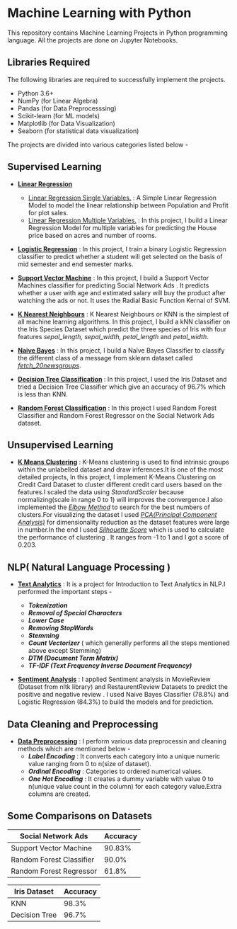 # Machine Learning with Python 
This repository contains Machine Learning Projects in Python programming language. 
All the projects are done on Jupyter Notebooks.

## Libraries Required 
The following libraries are required to successfully implement the projects.
  - Python 3.6+
  - NumPy (for Linear Algebra)
  - Pandas (for Data Preprocesssing)
  - Scikit-learn (for ML models)
  - Matplotlib (for Data Visualization)
  - Seaborn (for statistical data visualization)

The projects are divided into various categories listed below -

## Supervised Learning 
  - [**Linear Regression**]()
     - [Linear Regression Single Variables.](https://github.com/suubh/Machine-Learning-in-Python/blob/master/Linear%20Regression/LinearRegressionSingle%20Variables.ipynb) : A Simple Linear Regression Model to model the linear relationship between Population and Profit for plot sales.
     - [Linear Regression Multiple Variables.](https://github.com/suubh/Machine-Learning-in-Python/blob/master/Linear%20Regression/LinearRegressionMultipleVariables.ipynb) : In this project, I build a Linear Regression Model for multiple variables for predicting the House price based on acres and number of rooms.
   
  - [**Logistic Regression**](https://github.com/suubh/Machine-Learning-in-Python/blob/master/Logistic%20Regression/Logistic/Untitled.ipynb) : In this project, I train a binary Logistic Regression classifier to predict whether a student will get selected on the basis of mid semester and end semester marks.
  
  - [**Support Vector Machine**](https://github.com/suubh/Machine-Learning-in-Python/blob/master/SVM/Untitled.ipynb) : In this project, I build a Support Vector Machines classifier for predicting Social Network Ads . It predicts whether a user with age and estimated salary will buy the product after watching the ads or not. It uses the Radial Basic Function Kernal of SVM. 
  
  - [**K Nearest Neighbours**](https://github.com/suubh/Machine-Learning-in-Python/blob/master/K-NN/Untitled.ipynb) : K Nearest Neighbours or KNN is the simplest of all machine learning algorithms. In this project, I build a kNN classifier on the Iris Species Dataset which predict the three species of Iris with four features *sepal_length, sepal_width, petal_length* and *petal_width*.
  
  - [**Naive Bayes**](https://github.com/suubh/Machine-Learning-in-Python/blob/master/TextClassification/Textclassification.ipynb) : In this project, I build a Naïve Bayes Classifier to classify the different class of a message from sklearn dataset called [*fetch_20newsgroups*](https://scikit-learn.org/stable/modules/generated/sklearn.datasets.fetch_20newsgroups.html).
  
  - [**Decision Tree Classification**](https://github.com/suubh/Machine-Learning-in-Python/blob/master/Decision%20Tree/Untitled.ipynb) :  In this project, I used the Iris Dataset and tried a Decision Tree Classifier which give an accuracy of 96.7% which is less than KNN.
  
  - [**Random Forest Classification**](https://github.com/suubh/Machine-Learning-in-Python/blob/master/RandomForest/RandomForest.ipynb) : In this project I used Random Forest Classifier and Random Forest Regressor on the Social Network Ads dataset. 

## Unsupervised Learning 
  - [**K Means Clustering**](https://github.com/suubh/Machine-Learning-in-Python/blob/master/K-means/creditcard.ipynb) : K-Means clustering is used to find intrinsic groups within the unlabelled dataset and draw inferences.It is one of the most detailed projects, In this project, I implement K-Means Clustering  on Credit Card Dataset to cluster different credit card users based on the features.I scaled the data using *StandardScaler* because normalizing(scale in range 0 to 1) will improves the convergence.I also implemented the [*Elbow Method*](https://en.wikipedia.org/wiki/Elbow_method_(clustering)) to search for the best numbers of clusters.For visualizing the dataset I used [*PCA(Principal Component Analysis)*](https://en.wikipedia.org/wiki/Principal_component_analysis) for dimensionality reduction as the dataset features were large in number.In the end I used [*Silhouette Score*]() which is used to calculate the performance of clustering . It ranges from -1 to 1 and I got a score of 0.203.

## NLP( Natural Language Processing )
  - [**Text Analytics**](https://github.com/suubh/Machine-Learning-in-Python/blob/master/TextAnalytics/textAnalytics.ipynb) : It is a project for Introduction to Text Analytics in NLP.I performed the important steps -
    - ***Tokenization***
    - ***Removal of Special Characters***
    - ***Lower Case***
    - ***Removing StopWords***
    - ***Stemming*** 
    - ***Count Vectorizer***  ( which generally performs all the steps mentioned above except Stemming)
    - ***DTM (Document Term Matrix)***
    - ***TF-IDF (Text Frequency Inverse Document Frequency)***
    
  - [**Sentiment Analysis**](https://github.com/suubh/Machine-Learning-in-Python/tree/master/Sentiment%20Analysis) : I applied Sentiment analysis in MovieReview (Dataset from nltk library) and RestaurentReview Datasets to predict the positive and negative review . I used Naive Bayes Classifier (78.8%) and Logistic Regression (84.3%) to build the models and for prediction. 
 
## Data Cleaning and Preprocessing
  - [**Data Preprocessing**](https://github.com/suubh/Machine-Learning-in-Python/blob/master/Data%20Preprocessing/Untitled.ipynb) : I perform various data preprocessin and cleaning methods which are mentioned below -
    - ***Label Encoding*** : It converts each category into a unique numeric value ranging from 0 to n(size of dataset).
    - ***Ordinal Encoding*** : Categories to ordered numerical values.
    - ***One Hot Encoding*** : It creates a dummy variable with value 0 to n(unique value count in the column) for each category value.Extra columns are created.

## Some Comparisons on Datasets
 
| **Social Network Ads**     | **Accuracy**|
| ----------- | ----------- |
| Support Vector Machine     | 90.83%     |
| Random Forest Classifier   | 90.0%      |
| Random Forest Regressor    | 61.8%      |

| **Iris Dataset**     | **Accuracy** |
| ----------- | ----------- |
| KNN     | 98.3%     |
| Decision Tree   | 96.7%      |





